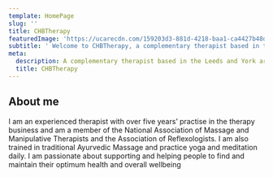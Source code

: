 ```yaml
---
template: HomePage
slug: ''
title: CHBTherapy
featuredImage: 'https://ucarecdn.com/159203d3-881d-4218-baa1-ca4427b48d0d/'
subtitle: ' Welcome to CHBTherapy, a complementary therapist based in the Leeds and York area.'
meta:
  description: A complementary therapist based in the Leeds and York area.
  title: CHBTherapy
---
```


## About me

I am an experienced therapist with over five years’ practise in the therapy business and am a member of the National Association of Massage and Manipulative Therapists and the Association of Reflexologists. I am also trained in traditional Ayurvedic Massage and practice yoga and meditation daily. I am passionate about supporting and helping people to find and maintain their optimum health and overall wellbeing
